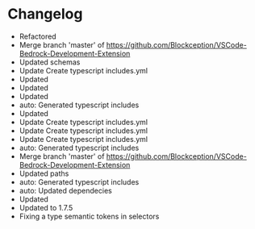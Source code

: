 # Changelog 
- Refactored
- Merge branch 'master' of https://github.com/Blockception/VSCode-Bedrock-Development-Extension
- Updated schemas
- Update Create typescript includes.yml
- Updated
- Updated
- Updated
- auto: Generated typescript includes
- Updated
- Update Create typescript includes.yml
- Update Create typescript includes.yml
- Update Create typescript includes.yml
- auto: Generated typescript includes
- Merge branch 'master' of https://github.com/Blockception/VSCode-Bedrock-Development-Extension
- Updated paths
- auto: Generated typescript includes
- auto: Updated dependecies
- Updated
- Updated to 1.7.5
- Fixing a type semantic tokens in selectors